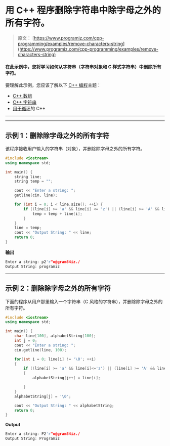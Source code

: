 # 用 C++ 程序删除字符串中除字母之外的所有字符。

> 原文： [https://www.programiz.com/cpp-programming/examples/remove-characters-string](https://www.programiz.com/cpp-programming/examples/remove-characters-string)

#### 在此示例中，您将学习如何从字符串（字符串对象和 C 样式字符串）中删除所有字符。

要理解此示例，您应该了解以下 [C++ 编程](/cpp-programming "C++ tutorial")主题：

*   [C++ 数组](/cpp-programming/arrays)
*   [C++ 字符串](/cpp-programming/strings)
*   [用于循环](/cpp-programming/for-loop)的 C++ 

* * *

* * *

## 示例 1：删除除字母之外的所有字符

该程序接收用户输入的字符串（对象），并删除除字母之外的所有字符。

```cpp
#include <iostream>
using namespace std;

int main() {
    string line;
    string temp = "";

    cout << "Enter a string: ";
    getline(cin, line);

    for (int i = 0; i < line.size(); ++i) {
        if ((line[i] >= 'a' && line[i] <= 'z') || (line[i] >= 'A' && line[i] <= 'Z')) {
            temp = temp + line[i];
        }
    }
    line = temp;
    cout << "Output String: " << line;
    return 0;
}
```

**输出**

```cpp
Enter a string: p2'r"o@gram84iz./
Output String: programiz
```

* * *

## 示例 2：删除除字母之外的所有字符

下面的程序从用户那里输入一个字符串（C 风格的字符串），并删除除字母之外的所有字符。

```cpp
#include <iostream>
using namespace std;

int main() {
    char line[100], alphabetString[100];
    int j = 0;
    cout << "Enter a string: ";
    cin.getline(line, 100);

    for(int i = 0; line[i] != '\0'; ++i)
    {
        if ((line[i] >= 'a' && line[i]<='z') || (line[i] >= 'A' && line[i]<='Z'))
        {
            alphabetString[j++] = line[i]; 

        }
    }
    alphabetString[j] = '\0';

    cout << "Output String: " << alphabetString;    
    return 0;
} 
```

**Output**

```cpp
Enter a string: P2'r"o@gram84iz./
Output String: Programiz
```